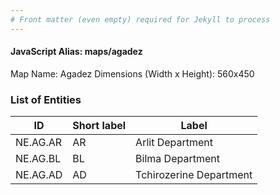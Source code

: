```yaml
---
# Front matter (even empty) required for Jekyll to process
---
```


#### JavaScript Alias: maps/agadez

Map Name: Agadez
Dimensions (Width x Height): 560x450

### List of Entities

| ID       | Short label | Label                   |
| -------- | ----------- | ----------------------- |
| NE.AG.AR | AR          | Arlit Department        |
| NE.AG.BL | BL          | Bilma Department        |
| NE.AG.AD | AD          | Tchirozerine Department |
